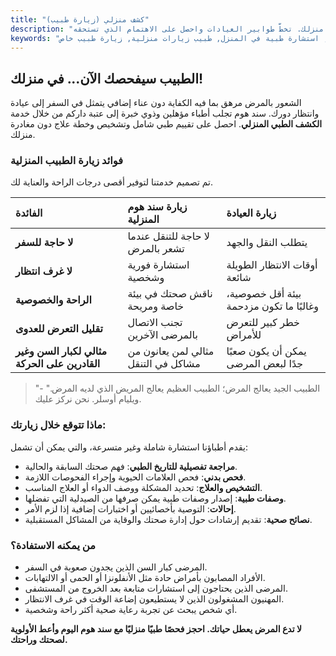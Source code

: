 ```yaml
---
title: "كشف منزلي (زيارة طبيب)"
description: "فحوصات طبية مريحة وشاملة من قبل أطباء مؤهلين في راحة منزلك. تخطَّ طوابير العيادات واحصل على الاهتمام الذي تستحقه."
keywords: "زيارة طبيب للمنزل, كشف منزلي, استشارة طبية في المنزل, طبيب زيارات منزلية, زيارة طبيب خاص"
---
```


## الطبيب سيفحصك الآن... في منزلك!

الشعور بالمرض مرهق بما فيه الكفاية دون عناء إضافي يتمثل في السفر إلى عيادة وانتظار دورك. سند هوم تجلب أطباء مؤهلين وذوي خبرة إلى عتبة داركم من خلال خدمة **الكشف الطبي المنزلي**. احصل على تقييم طبي شامل وتشخيص وخطة علاج دون مغادرة منزلك.

### فوائد زيارة الطبيب المنزلية

تم تصميم خدمتنا لتوفير أقصى درجات الراحة والعناية لك.

| الفائدة                                       | زيارة سند هوم المنزلية              | زيارة العيادة                           |
| :-------------------------------------------- | :---------------------------------- | :-------------------------------------- |
| **لا حاجة للسفر**                             | لا حاجة للتنقل عندما تشعر بالمرض    | يتطلب النقل والجهد                      |
| **لا غرف انتظار**                             | استشارة فورية وشخصية                | أوقات الانتظار الطويلة شائعة            |
| **الراحة والخصوصية**                          | ناقش صحتك في بيئة خاصة ومريحة       | بيئة أقل خصوصية، وغالبًا ما تكون مزدحمة |
| **تقليل التعرض للعدوى**                       | تجنب الاتصال بالمرضى الآخرين        | خطر كبير للتعرض للأمراض                 |
| **مثالي لكبار السن وغير القادرين على الحركة** | مثالي لمن يعانون من مشاكل في التنقل | يمكن أن يكون صعبًا جدًا لبعض المرضى     |

> "الطبيب الجيد يعالج المرض؛ الطبيب العظيم يعالج المريض الذي لديه المرض." - ويليام أوسلر. نحن نركز عليك.

### ماذا تتوقع خلال زيارتك:

يقدم أطباؤنا استشارة شاملة وغير متسرعة، والتي يمكن أن تشمل:

- **مراجعة تفصيلية للتاريخ الطبي**: فهم صحتك السابقة والحالية.
- **فحص بدني**: فحص العلامات الحيوية وإجراء الفحوصات اللازمة.
- **التشخيص والعلاج**: تحديد المشكلة ووصف الدواء أو العلاج المناسب.
- **وصفات طبية**: إصدار وصفات طبية يمكن صرفها من الصيدلية التي تفضلها.
- **إحالات**: التوصية بأخصائيين أو اختبارات إضافية إذا لزم الأمر.
- **نصائح صحية**: تقديم إرشادات حول إدارة صحتك والوقاية من المشاكل المستقبلية.

### من يمكنه الاستفادة؟

- المرضى كبار السن الذين يجدون صعوبة في السفر.
- الأفراد المصابون بأمراض حادة مثل الأنفلونزا أو الحمى أو الالتهابات.
- المرضى الذين يحتاجون إلى استشارات متابعة بعد الخروج من المستشفى.
- المهنيون المشغولون الذين لا يستطيعون إضاعة الوقت في غرف الانتظار.
- أي شخص يبحث عن تجربة رعاية صحية أكثر راحة وشخصية.

**لا تدع المرض يعطل حياتك. احجز فحصًا طبيًا منزليًا مع سند هوم اليوم وأعط الأولوية لصحتك وراحتك.**
